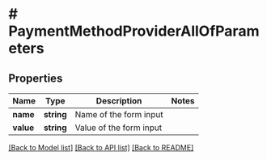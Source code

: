 # # PaymentMethodProviderAllOfParameters

## Properties

Name | Type | Description | Notes
------------ | ------------- | ------------- | -------------
**name** | **string** | Name of the form input |
**value** | **string** | Value of the form input |

[[Back to Model list]](../../README.md#models) [[Back to API list]](../../README.md#endpoints) [[Back to README]](../../README.md)

